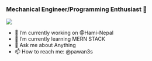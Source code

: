 ### Mechanical Engineer/Programming Enthusiast 👋

<img src="https://www.solivatech.com/assets/uploads/media-uploader/mern-stack-development1622729001.png"/>

- 🔭 I’m currently working on @Hami-Nepal
- 🌱 I’m currently learning MERN STACK
- 💬 Ask me about Anything
- 📫 How to reach me: @pawan3s
